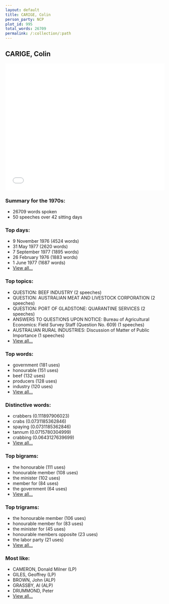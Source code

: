 ```yaml
---
layout: default
title: CARIGE, Colin
person_party: NCP
plot_id: 995
total_words: 26709
permalink: /:collection/:path
---
```


## CARIGE, Colin

<iframe width="100%" height="400" frameborder="0" scrolling="no" src="//plot.ly/~wragge/995.embed"></iframe>


### Summary for the 1970s:

* 26709 words spoken
* 50 speeches over 42 sitting days


### Top days:

* 9 November 1976 (4524 words)
* 31 May 1977 (2620 words)
* 7 September 1977 (1895 words)
* 26 February 1976 (1883 words)
* 1 June 1977 (1687 words)
* [View all...](days/)


### Top topics:

* QUESTION: BEEF INDUSTRY (2 speeches)
* QUESTION: AUSTRALIAN MEAT AND LIVESTOCK CORPORATION (2 speeches)
* QUESTION: PORT OF GLADSTONE: QUARANTINE SERVICES (2 speeches)
* ANSWERS TO QUESTIONS UPON NOTICE: Bureau of Agricultural Economics: Field Survey Staff (Question No. 609) (1 speeches)
* AUSTRALIAN RURAL INDUSTRIES: Discussion of Matter of Public Importance (1 speeches)
* [View all...](topics/)


### Top words:

* government (181 uses)
* honourable (151 uses)
* beef (132 uses)
* producers (128 uses)
* industry (120 uses)
* [View all...](words/)


### Distinctive words:

* crabbers (0.111897906023)
* crabs (0.0731185362846)
* spaying (0.0731185362846)
* tannum (0.0715780304999)
* crabbing (0.0643127639699)
* [View all...](sig_words/)


### Top bigrams:

* the honourable (111 uses)
* honourable member (108 uses)
* the minister (102 uses)
* member for (84 uses)
* the government (64 uses)
* [View all...](bigrams/)


### Top trigrams:

* the honourable member (106 uses)
* honourable member for (83 uses)
* the minister for (45 uses)
* honourable members opposite (23 uses)
* the labor party (21 uses)
* [View all...](trigrams/)


### Most like:

* CAMERON, Donald Milner (LP)
* GILES, Geoffrey (LP)
* BROWN, John (ALP)
* GRASSBY, Al (ALP)
* DRUMMOND, Peter 
* [View all...](similarities/)
